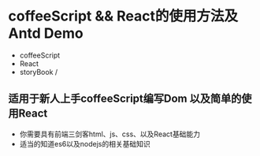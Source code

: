 coffeeScript && React的使用方法及 Antd Demo
===========
* coffeeScript
* React
* storyBook /<br>

适用于新人上手coffeeScript编写Dom 以及简单的使用React
-----------
* 你需要具有前端三剑客html、js、css、以及React基础能力
* 适当的知道es6以及nodejs的相关基础知识